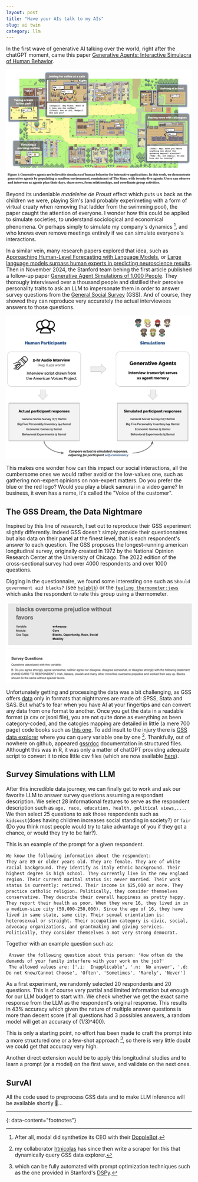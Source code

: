 ```yaml
---
layout: post
title: "Have your AIs talk to my AIs"
slug: ai twin
category: llm
---
```


In the first wave of generative AI talking over the world, right after the chatGPT moment, came this paper [Generative Agents: Interactive Simulacra of Human Behavior](https://arxiv.org/abs/2304.03442). 

![Sims with LLM](/assets/images/simulacra2.jpg)

Beyond its undeniable *madeleine de Proust* effect which puts us back as the children we were, playing Sim's (and probably experimeting with a form of virtual cruaty when removing that ladder from the swimming pool), the paper caught the attention of everyone. I wonder how this could be applied to simulate societies, to understand sociological and economical phenomena. Or perhaps simply to simulate my company's dynamics [^1], and who knows even remove meetings entirely if we can simulate everyone's interactions.

In a similar vein, many research papers explored that idea, such as [Approaching Human-Level Forecasting with Language Models](https://arxiv.org/abs/2402.18563), or [Large language models surpass human experts in predicting neuroscience results](https://www.nature.com/articles/s41562-024-02046-9). Then in November 2024, the Stanford team behing the first article published a follow-up paper [Generative Agent Simulations of 1,000 People](https://arxiv.org/pdf/2411.10109). They thorougly interviewed over a thousand people and distilled their perceive personality traits to ask an LLM to impersonate them in order to answer survey questions from the [General Social Survey](https://en.wikipedia.org/wiki/General_Social_Survey) (GSS). And of course, they showed they can reproduce very accurately the actual interviewees answers to those questions.  

![Survey Simulations](/assets/images/people_simulation.jpeg)

This makes one wonder how can this impact our social interactions, all the cumbersome ones we would rather avoid or the low-values one, such as gathering non-expert opinions on non-expert matters. Do you prefer the blue or the red logo? Would you play a black samurai in a video game? In business, it even has a name, it's called the "Voice of the customer".

## The GSS Dream, the Data Nightmare

Inspired by this line of research, I set out to reproduce their GSS experiment slightly differently. Indeed GSS doesn't simply provide their questionnaires but also data on their panel at the finest level, that is each respondent's answer to each question. The GSS proposes the longest-running american longitudinal survey, originally created in 1972 by the National Opinion Research Center at the University of Chicago. The 2022 edition of the cross-sectional survey had over 4000 respondents and over 1000 questions.  

Digging in the questionnaire, we found some interesting one such as `Should government aid blacks?` (see [`helpblk`](https://gssdataexplorer.norc.org/variables/847/vshow)) or the [`feeling thermometer:jews`](https://gssdataexplorer.norc.org/variables/377/vshow) which asks the respondent to rate this group using a thermometer.

![black prejudice](/assets/images/black_prejudice.jpeg) 

Unfortunately getting and processing the data was a bit challenging, as GSS offers [data](https://gss.norc.org/us/en/gss/get-the-data.html) only in formats that nightmares are made of: SPSS, Stata and SAS. But what's to fear when you have AI at your fingertips and can convert any data from one format to another. 
Once you get the data in a readable format (a csv or jsonl file), you are not quite done as everything as been category-coded, and the catogies mapping are detailed in little (a mere 700 page) code books such as [this one](https://gss.norc.org/content/dam/gss/get-documentation/pdf/codebook/GSS%202021%20Codebook.pdf). To add insult to the injury there is [GSS data explorer](https://gssdataexplorer.norc.org/) where you can query variable one by one [^2]. Thankfully, out of nowhere on github, appeared [gssrdoc](https://github.com/kjhealy/gssrdoc) documentation in structured files. Althought this was in R, it was only a matter of chatGPT providing adequate script to convert it to nice little csv files (which are now available [here](https://github.com/dsleo/irmai/tree/main/gss/data)).  

## Survey Simulations with LLM

After this incredible data journey, we can finally get to work and ask our favorite LLM to answer survey questions assuming a respondant description. We select 28 informational features to serve as the respondent description such as `age, race, education, health, political views,...`. We then select 25 questions to ask those respondents such as `kidsocst`(does having children increases social standing in society?) or `fair` (Do you think most people would try to take advantage of you if they got a chance, or would they try to be fair?).

This is an example of the prompt for a given respondent.

```
We know the following information about the respondent:
They are 89 or older years old. They are female. They are of white racial background. They identify as italy ethnic background. Their highest degree is high school. They currently live in the new england region. Their current marital status is: never married. Their work status is currently: retired. Their income is $25,000 or more. They practice catholic religion. Politically, they consider themselves conservative. They describe their overall happiness as pretty happy. They report their health as poor. When they were 16, they lived in in a medium-size city (50,000-250,000). Since the age of 16, they have lived in same state, same city. Their sexual orientation is: heterosexual or straight. Their occupation category is civic, social, advocacy organizations, and grantmaking and giving services. Politically, they consider themselves a not very strong democrat.
```

Together with an example question such as:

```
 Answer the following question about this person: 'How often do the demands of your family interfere with your work on the job?'
 The allowed values are: ['.i:  Inapplicable', '.n:  No answer', '.d:  Do not Know/Cannot Choose', 'Often', 'Sometimes', 'Rarely', 'Never']

```

As a first experiment, we randomly selected 20 respondents and 20 questions. This is of course very partial and limited information but enough for our LLM budget to start with.
We check whether we get the exact same response from the LLM as the respondent's original response. This results in 43% accuracy which given the nature of multiple answer questions is more than decent score (if all questions had 3 possibles answers, a random model will get an accuracy of (1/3)^400). 

This is only a starting point, no effort has been made to craft the prompt into a more structured one or a few-shot approach [^3], so there is very little doubt we could get that accuracy very high.

Another direct extension would be to apply this longitudinal studies and to learn a prompt (or a model) on the first wave, and validate on the next ones.

## SurvAI

All the code used to preprocess GSS data and to make LLM inference will be available shortly 🤞...

---
{: data-content="footnotes"}

[^1]: After all, modal did synthetize its CEO with their [DoppleBot](https://modal.com/docs/examples/slack-finetune).
[^2]: my collaborator [htnicolas](https://github.com/htnicolas) has since then write a scraper for this that dynamically query GSS data explorer.
[^3]: which can be fully automated with prompt optimization techniques such as the one provided in Stanford's [DSPy](https://github.com/stanfordnlp/dspy).